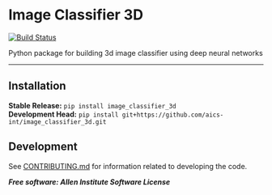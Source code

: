 # Image Classifier 3D

[![Build Status](https://github.com/aics-int/image_classifier_3d/workflows/Build%20Master/badge.svg)](https://github.com/aics-int/image_classifier_3d/actions)

Python package for building 3d image classifier using deep neural networks

---

## Installation
**Stable Release:** `pip install image_classifier_3d`<br>
**Development Head:** `pip install git+https://github.com/aics-int/image_classifier_3d.git`

## Development
See [CONTRIBUTING.md](CONTRIBUTING.md) for information related to developing the code.

***Free software: Allen Institute Software License***
